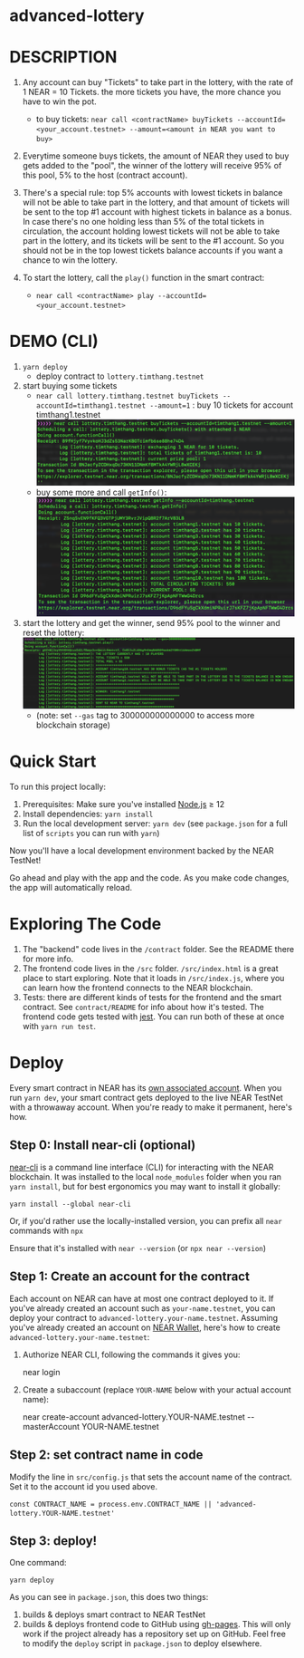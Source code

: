 advanced-lottery
==================



DESCRIPTION
===============

1. Any account can buy "Tickets" to take part in the lottery, with the rate of 1 NEAR = 10 Tickets. the more tickets you have, the more chance you have to win the pot.
   
   -  to buy tickets: `near call <contractName> buyTickets --accountId=<your_account.testnet> --amount=<amount in NEAR you want to buy>`
  
2. Everytime someone buys tickets, the amount of NEAR they used to buy gets added to the "pool", the winner of the lottery will receive 95% of this pool, 5% to the host (contract account).
3. There's a special rule: top 5% accounts with lowest tickets in balance will not be able to take part in the lottery, and that amount of tickets will be sent to the top #1 account with highest tickets in balance as a bonus. In case there's no one holding less than 5% of the total tickets in circulation, the account holding lowest tickets will not be able to take part in the lottery, and its tickets will be sent to the #1 account. So you should not be in the top lowest tickets balance accounts if you want a chance to win the lottery.

4. To start the lottery, call the `play()` function in the smart contract:
   
   - `near call <contractName> play --accountId=<your_account.testnet>` 


DEMO (CLI)
===============
1. `yarn deploy` 
   - deploy contract to `lottery.timthang.testnet` 
2. start buying some tickets
   - `near call lottery.timthang.testnet buyTickets --accountId=timthang1.testnet --amount=1` : buy 10 tickets for account timthang1.testnet
  ![alt text](./img/buy10tickets.png)
   - buy some more and call `getInfo()`:
   ![alt text](./img/getinfo.png)
3. start the lottery and get the winner, send 95% pool to the winner and reset the lottery:
   ![alt text](./img/play.png)
   - (note: set `--gas` tag to 300000000000000 to access more blockchain storage)


Quick Start
===========

To run this project locally:

1. Prerequisites: Make sure you've installed [Node.js] ≥ 12
2. Install dependencies: `yarn install`
3. Run the local development server: `yarn dev` (see `package.json` for a
   full list of `scripts` you can run with `yarn`)

Now you'll have a local development environment backed by the NEAR TestNet!

Go ahead and play with the app and the code. As you make code changes, the app will automatically reload.


Exploring The Code
==================

1. The "backend" code lives in the `/contract` folder. See the README there for
   more info.
2. The frontend code lives in the `/src` folder. `/src/index.html` is a great
   place to start exploring. Note that it loads in `/src/index.js`, where you
   can learn how the frontend connects to the NEAR blockchain.
3. Tests: there are different kinds of tests for the frontend and the smart
   contract. See `contract/README` for info about how it's tested. The frontend
   code gets tested with [jest]. You can run both of these at once with `yarn
   run test`.


Deploy
======

Every smart contract in NEAR has its [own associated account][NEAR accounts]. When you run `yarn dev`, your smart contract gets deployed to the live NEAR TestNet with a throwaway account. When you're ready to make it permanent, here's how.


Step 0: Install near-cli (optional)
-------------------------------------

[near-cli] is a command line interface (CLI) for interacting with the NEAR blockchain. It was installed to the local `node_modules` folder when you ran `yarn install`, but for best ergonomics you may want to install it globally:

    yarn install --global near-cli

Or, if you'd rather use the locally-installed version, you can prefix all `near` commands with `npx`

Ensure that it's installed with `near --version` (or `npx near --version`)


Step 1: Create an account for the contract
------------------------------------------

Each account on NEAR can have at most one contract deployed to it. If you've already created an account such as `your-name.testnet`, you can deploy your contract to `advanced-lottery.your-name.testnet`. Assuming you've already created an account on [NEAR Wallet], here's how to create `advanced-lottery.your-name.testnet`:

1. Authorize NEAR CLI, following the commands it gives you:

      near login

2. Create a subaccount (replace `YOUR-NAME` below with your actual account name):

      near create-account advanced-lottery.YOUR-NAME.testnet --masterAccount YOUR-NAME.testnet


Step 2: set contract name in code
---------------------------------

Modify the line in `src/config.js` that sets the account name of the contract. Set it to the account id you used above.

    const CONTRACT_NAME = process.env.CONTRACT_NAME || 'advanced-lottery.YOUR-NAME.testnet'


Step 3: deploy!
---------------

One command:

    yarn deploy

As you can see in `package.json`, this does two things:

1. builds & deploys smart contract to NEAR TestNet
2. builds & deploys frontend code to GitHub using [gh-pages]. This will only work if the project already has a repository set up on GitHub. Feel free to modify the `deploy` script in `package.json` to deploy elsewhere.



  [React]: https://reactjs.org/
  [create-near-app]: https://github.com/near/create-near-app
  [Node.js]: https://nodejs.org/en/download/package-manager/
  [jest]: https://jestjs.io/
  [NEAR accounts]: https://docs.near.org/docs/concepts/account
  [NEAR Wallet]: https://wallet.testnet.near.org/
  [near-cli]: https://github.com/near/near-cli
  [gh-pages]: https://github.com/tschaub/gh-pages
